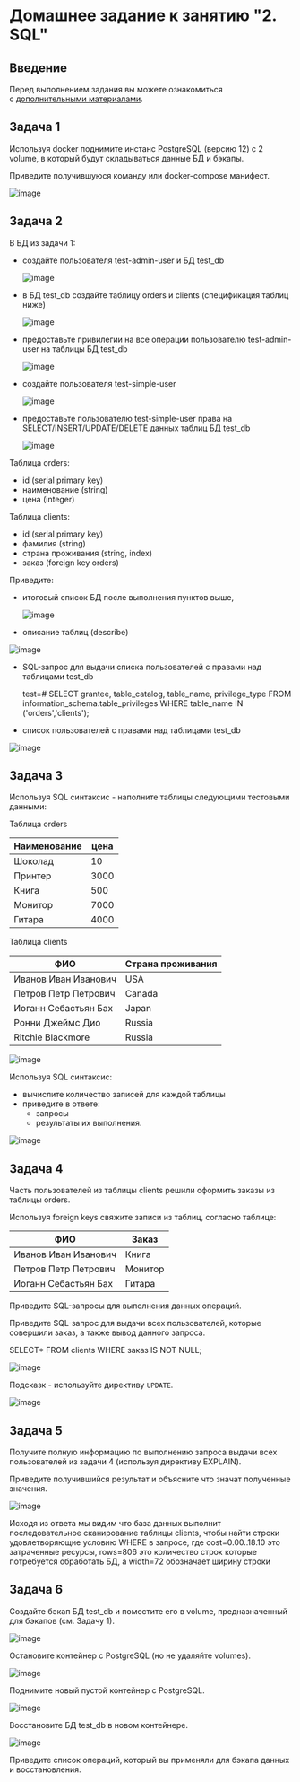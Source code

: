 # Домашнее задание к занятию "2. SQL"

## Введение

Перед выполнением задания вы можете ознакомиться с [дополнительными материалами](https://github.com/netology-code/virt-homeworks/blob/virt-11/additional/README.md).

## Задача 1

Используя docker поднимите инстанс PostgreSQL (версию 12) c 2 volume, в который будут складываться данные БД и бэкапы.

Приведите получившуюся команду или docker-compose манифест.

![image](https://github.com/SaisPRM/devops-netology/blob/main/06-db-02-sql/pic/docker-compose.jpg)

## Задача 2

В БД из задачи 1:

- создайте пользователя test-admin-user и БД test_db
  
  ![image](https://github.com/SaisPRM/devops-netology/blob/main/06-db-02-sql/pic/2.1.jpg)
- в БД test_db создайте таблицу orders и clients (спeцификация таблиц ниже)
  
  ![image](https://github.com/SaisPRM/devops-netology/blob/main/06-db-02-sql/pic/2.2)
- предоставьте привилегии на все операции пользователю test-admin-user на таблицы БД test_db
  
  ![image](https://github.com/SaisPRM/devops-netology/blob/main/06-db-02-sql/pic/2.3.jpg)
- создайте пользователя test-simple-user
  
  ![image](https://github.com/SaisPRM/devops-netology/blob/main/06-db-02-sql/pic/2.4.jpg)
- предоставьте пользователю test-simple-user права на SELECT/INSERT/UPDATE/DELETE данных таблиц БД test_db
  
  ![image](https://github.com/SaisPRM/devops-netology/blob/main/06-db-02-sql/pic/2.5.jpg)

Таблица orders:

- id (serial primary key)
- наименование (string)
- цена (integer)

Таблица clients:

- id (serial primary key)
- фамилия (string)
- страна проживания (string, index)
- заказ (foreign key orders)

Приведите:

- итоговый список БД после выполнения пунктов выше,
  
  ![image](https://github.com/SaisPRM/devops-netology/blob/main/06-db-02-sql/pic/2.6.jpg)
- описание таблиц (describe)
  
 ![image](https://github.com/SaisPRM/devops-netology/blob/main/06-db-02-sql/pic/2.7.jpg)
- SQL-запрос для выдачи списка пользователей с правами над таблицами test_db
  
  test=# SELECT grantee, table_catalog, table_name, privilege_type FROM information_schema.table_privileges WHERE table_name IN ('orders','clients');
- список пользователей с правами над таблицами test_db
  
![image](https://github.com/SaisPRM/devops-netology/blob/main/06-db-02-sql/pic/2.8.jpg)

## Задача 3

Используя SQL синтаксис - наполните таблицы следующими тестовыми данными:

Таблица orders

| Наименование | цена |
| ------------ | ---- |
| Шоколад      | 10   |
| Принтер      | 3000 |
| Книга        | 500  |
| Монитор      | 7000 |
| Гитара       | 4000 |

Таблица clients

| ФИО                  | Страна проживания |
| -------------------- | ----------------- |
| Иванов Иван Иванович | USA               |
| Петров Петр Петрович | Canada            |
| Иоганн Себастьян Бах | Japan             |
| Ронни Джеймс Дио     | Russia            |
| Ritchie Blackmore    | Russia            |

![image](https://github.com/SaisPRM/devops-netology/blob/main/06-db-02-sql/pic/3.1.jpg)

Используя SQL синтаксис:

- вычислите количество записей для каждой таблицы
- приведите в ответе:
  - запросы
  - результаты их выполнения.
    
 ![image](https://github.com/SaisPRM/devops-netology/blob/main/06-db-02-sql/pic/3.1.jpg)

## Задача 4

Часть пользователей из таблицы clients решили оформить заказы из таблицы orders.

Используя foreign keys свяжите записи из таблиц, согласно таблице:

| ФИО                  | Заказ   |
| -------------------- | ------- |
| Иванов Иван Иванович | Книга   |
| Петров Петр Петрович | Монитор |
| Иоганн Себастьян Бах | Гитара  |

Приведите SQL-запросы для выполнения данных операций.

Приведите SQL-запрос для выдачи всех пользователей, которые совершили заказ, а также вывод данного запроса.

SELECT* FROM clients WHERE заказ IS NOT NULL;

![image](https://github.com/SaisPRM/devops-netology/blob/main/06-db-02-sql/pic/4.1.jpg)

Подсказк - используйте директиву `UPDATE`.

![image](https://github.com/SaisPRM/devops-netology/blob/main/06-db-02-sql/pic/Screenshot_1.jpg)

## Задача 5

Получите полную информацию по выполнению запроса выдачи всех пользователей из задачи 4 (используя директиву EXPLAIN).

Приведите получившийся результат и объясните что значат полученные значения.

![image](https://github.com/SaisPRM/devops-netology/blob/main/06-db-02-sql/pic/5.1.jpg)

Исходя из ответа мы видим что база данных выполнит последовательное сканирование таблицы clients, чтобы найти строки удовлетворяющие условию WHERE в запросе, где cost=0.00..18.10 это затраченные ресурсы, rows=806 это количество строк которые потребуется обработать БД, а width=72 обозначает ширину строки

## Задача 6

Создайте бэкап БД test_db и поместите его в volume, предназначенный для бэкапов (см. Задачу 1).

![image](https://github.com/SaisPRM/devops-netology/blob/main/06-db-02-sql/pic/6.1.jpg)

Остановите контейнер с PostgreSQL (но не удаляйте volumes).

![image](https://github.com/SaisPRM/devops-netology/blob/main/06-db-02-sql/pic/6.2.jpg)

Поднимите новый пустой контейнер с PostgreSQL.

![image](https://github.com/SaisPRM/devops-netology/blob/main/06-db-02-sql/pic/6.3.jpg)

Восстановите БД test_db в новом контейнере.

![image](https://github.com/SaisPRM/devops-netology/blob/main/06-db-02-sql/pic/6.4.jpg)

Приведите список операций, который вы применяли для бэкапа данных и восстановления.
